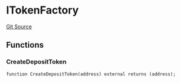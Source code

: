 # ITokenFactory
[Git Source](https://github.com/larrythecucumber321/protocol/blob/aabf2c9d4120808940fb3be9193cb66ea71ac351/contracts/plugins/assets/convex/vendor/ConvexInterfaces.sol)


## Functions
### CreateDepositToken


```solidity
function CreateDepositToken(address) external returns (address);
```

